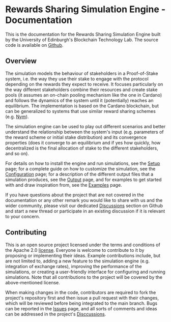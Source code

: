 # Rewards Sharing Simulation Engine - Documentation

This is the documentation for the Rewards Sharing Simulation Engine built by the University of Edinburgh's Blockchain 
Technology Lab. 
The source code is available on 
[Github](https://github.com/Blockchain-Technology-Laboratory/Rewards-Sharing-Simulation-Engine).

## Overview

The simulation models the behaviour of stakeholders in a Proof-of-Stake system, i.e. the way they use their stake to 
engage with the protocol depending on the rewards they expect to receive. It focuses particularly on the way different 
stakeholders combine their resources and create stake pools (it assumes an on-chain pooling mechanism like the one in 
Cardano) and follows the dynamics of the system until it (potentially) reaches an equilibrium. The implementation is 
based on the Cardano blockchain, but can be generalized to systems that use similar reward sharing schemes (e.g. 
[Nym](https://nymtech.net/)).

The simulation engine can be used to play out different scenarios and better understand the relationship between the
system's input (e.g. parameters of the reward scheme or initial stake distribution) and its convergence properties (does
it converge to an equilibrium and if yes how quickly, how decentralized is the final allocation of stake to the 
different stakeholders, and so on).

For details on how to install the engine and run simulations, see the [Setup](setup.md) page; for a complete guide on
how to customize the simulation, see the [Configuration](configuration.md) page; for a description of the different 
output files that a simulation produces, see the [Output](output.md) page, and for examples to get started with and 
draw inspiration from, see the [Examples](examples.md) page. 

If you have questions about the project that are not covered in the documentation or any other remark you would like to
share with us and the wider community, please visit our dedicated 
[Discussions](https://github.com/Blockchain-Technology-Lab/Rewards-Sharing-Simulation-Engine/discussions) section on Github and
start a new thread or participate in an existing discussion if it is relevant to your concern.


## Contributing
This is an open source project licensed  under the terms and conditions of the Apache 2.0 [license](LICENSE). Everyone 
is welcome to contribute to it by proposing or implementing their ideas. Example contributions include, but are not 
limited to, adding a new feature to the simulation engine (e.g. integration of exchange rates), improving the 
performance of the simulations, or creating a user-friendly interface for configuring and running simulations. Note that
all contributions to the project will be covered by the above-mentioned license.

When making changes in the code, contributors are required to fork the project's repository first and then issue a pull 
request with their changes, which will be reviewed before being integrated to the main branch. Bugs can be reported 
in the [Issues](https://github.com/Blockchain-Technology-Lab/Rewards-Sharing-Simulation-Engine/issues) page, and all 
sorts of comments and ideas can be addressed in the project's 
[Disccussions](https://github.com/Blockchain-Technology-Lab/Rewards-Sharing-Simulation-Engine/discussions).
